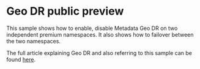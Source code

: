 # Geo DR public preview

This sample shows how to enable, disable Metadata Geo DR on two independent premium namespaces. It also shows how to failover between the two namespaces.

The full article explaining Geo DR and also referring to this sample can be found [here](https://docs.microsoft.com/en-us/azure/service-bus-messaging/service-bus-geo-dr).
